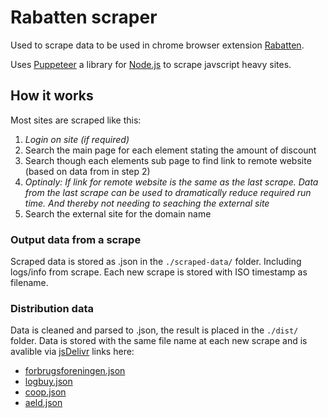 # Rabatten scraper
Used to scrape data to be used in chrome browser extension [Rabatten](https://github.com/zinen/Rabatten#readme).

Uses [Puppeteer](https://github.com/puppeteer/puppeteer#readme) a library for [Node.js](https://nodejs.org/) to scrape javscript heavy sites.

## How it works
Most sites are scraped like this:
 1. *Login on site (if required)*
 2. Search the main page for each element stating the amount of discount
 3. Search though each elements sub page to find link to remote website (based on data from in step 2) 
 4. *Optinaly: If link for remote website is the same as the last scrape. Data from the last scrape can be used to dramatically reduce required run time. And thereby not needing to seaching the external site*
 5. Search the external site for the domain name
 
 ### Output data from a scrape
Scraped data is stored as .json in the `./scraped-data/` folder. Including logs/info from scrape. Each new scrape is stored with ISO timestamp as filename.
 
 ### Distribution data
Data is cleaned and parsed to .json, the result is placed in the `./dist/` folder. Data is stored with the same file name at each new scrape and is avalible via [jsDelivr](http://www.jsdelivr.com) links here:
- [forbrugsforeningen.json](https://cdn.jsdelivr.net/gh/zinen/rabatten-scraper@latest/dist/forbrugsforeningen.json)
- [logbuy.json](https://cdn.jsdelivr.net/gh/zinen/rabatten-scraper@latest/dist/logbuy.json)
- [coop.json](https://cdn.jsdelivr.net/gh/zinen/rabatten-scraper@latest/dist/coop.json)
- [aeld.json](https://cdn.jsdelivr.net/gh/zinen/rabatten-scraper@latest/dist/aeld.json)
 
